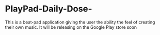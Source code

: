 # PlayPad-Daily-Dose-
This is a beat-pad application giving the user the ability the feel of creating their own music. It will be releasing on the Google Play store soon
